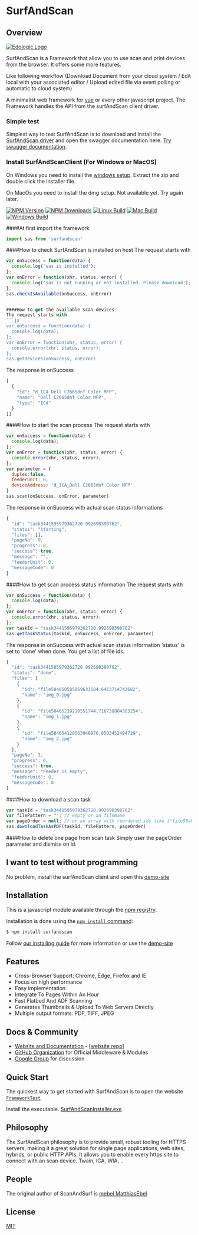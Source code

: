 SurfAndScan
===============


Overview
------------

[![Edologic Logo](https://www.edologic.de/demo/sas/edologic.png)](https://www.edologic.de/)

  SurfAndScan is a Framework that allow you to use scan and print devices from the browser. It offers some more features.

  Like following workflow (Download Document from your cloud system / Edit local with your associated editor / Upload edited file via event polling or automatic to cloud system)

  A minimalist web framework for [vue](https://vuejs.org/) or every other javascript project.
  The Framework handles the API from the surfAndScan client driver.
  
### Simple test
Simplest way to test SurfAndScan is to download and install the [SurfAndScan driver][windows-download-url] and open the swagger documentation here. 
  [Try swagger documentation](https://edologic.github.io/SurfAndScan/swagger.html).

### Install SurfAndScanClient (For Windows or MacOS)

 On Windows you need to install the [windows setup][windows-download-url].
 Extract the zip and double click the installer file.
 
 On MacOs you need to install the dmg setup. Not available yet. Try again later.

  [![NPM Version][npm-image]][npm-url]
  [![NPM Downloads][downloads-image]][downloads-url]
  [![Linux Build][travis-image]][downloads-url]
  [![Mac Build][appmac-image]][downloads-url]
  [![Windows Build][appveyor-image]][downloads-url]

####At first import the framework

```js
import sas from 'surfandscan'
```

####How to check SurfAndScan is installed on host
The request starts with
```js
var onSuccess = function(data) {
  console.log('sas is installed');
};
var onError = function(xhr, status, error) {
  console.log('sas is not running or not installed. Please download');
};
sas.checkIsAvailable(onSuccess, onError)


####How to get the available scan devices
The request starts with
```js
var onSuccess = function(data) {
  console.log(data);
};
var onError = function(xhr, status, error) {
  console.error(xhr, status, error);
};
sas.getDevices(onSuccess, onError)
```

The response in onSuccess
```js
[
  {
    "id": "d_ICA_Dell C2665dnf Color MFP",
    "name": "Dell C2665dnf Color MFP",
    "type": "ICA"
  }
]]
```

####How to start the scan process
The request starts with
```js
var onSuccess = function(data) {
  console.log(data);
};
var onError = function(xhr, status, error) {
  console.error(xhr, status, error);
};
var parameter = {
  duplex:false,
  feederUnit: 0,
  deviceAddress: 'd_ICA_Dell C2665dnf Color MFP'
}
sas.scan(onSuccess, onError, parameter)
```

The response in onSuccess with actual scan status informations 
```js
{
  "id": "task3441595979362720.992698398762",
  "status": "starting",
  "files": [],
  "pageNo": 0,
  "progress": 0,
  "success": true,
  "message": "",
  "feederUnit": 0,
  "messageCode": 0
}
```

####How to get scan process status information
The request starts with
```js
var onSuccess = function(data) {
  console.log(data);
};
var onError = function(xhr, status, error) {
  console.error(xhr, status, error);
};
var taskId = "task3441595979362720.992698398762"
sas.getTaskStatus(taskId, onSuccess, onError, parameter)
```

The response in onSuccess with actual scan status information
'status' is set to 'done' when done. 
You get a list of file ids.
```js
{
  "id": "task3441595979362720.992698398762",
  "status": "done",
  "files": [
    {
      "id": "file584650585869633184.6413714743682",
      "name": "img_0.jpg"
    },
    {
      "id": "file58465239210551744.710738804383254",
      "name": "img_1.jpg"
    },
    {
      "id": "file584654120563940876.8503452494729",
      "name": "img_2.jpg"
    }
  ],
  "pageNo": 3,
  "progress": 0,
  "success": true,
  "message": "Feeder is empty",
  "feederUnit": 0,
  "messageCode": 0
}
```

####How to download a scan task
```js
var taskId = "task3441595979362720.992698398762";
var filePattern = ""; // empty or an fileName 
var pageOrder = null; // or an array with reordered ids like ["file584654120563940876.8503452494729", "file58465239210551744.710738804383254", "file584650585869633184.6413714743682"]
sas.downloadTaskAsPDF(taskId, filePattern, pageOrder)
```

####How to delete one page from scan task
Simply user the pageOrder parameter and dismiss on id.

## I want to test without programming
No problem, install the surfAndScan client and open this [demo-site](https://www.edologic.de/demo/sas/#/FrameworkTest) 
## Installation

This is a javascript module available through the [npm registry](https://www.npmjs.com/).

Installation is done using the
[`npm install` command](https://docs.npmjs.com/getting-started/installing-npm-packages-locally):

```bash
$ npm install surfandscan
```

Follow [our installing guide](https://www.edologic.de/demo/sas/#/Framework)
for more information or use the [demo-site](https://www.edologic.de/demo/sas/#/FrameworkTest)


## Features

  * Cross-Browser Support: Chrome, Edge, Firefox and IE
  * Focus on high performance
  * Easy implementation
  * Integrate To Pages Within An Hour
  * Fast Flatbed And ADF Scanning
  * Generates Thumbnails & Upload To Web Servers Directly
  * Multiple output formats: PDF, TIFF, JPEG

## Docs & Community

  * [Website and Documentation](https://www.edologic.de) - [[website repo](https://github.com/edologic/SurfAndScan)]
  * [GitHub Organization](https://github.com/edologic) for Official Middleware & Modules
  * [Google Group](https://groups.google.com/d/forum/surfandscan) for discussion


## Quick Start

  The quickest way to get started with SurfAndScan is to open the website [`FrameworkTest`](https://www.edologic.de/demo/sas/#/FrameworkTest).

  Install the executable. [SurfAndScanInstaller.exe][windows-download-url]


## Philosophy

  The SurfAndScan philosophy is to provide small, robust tooling for HTTPS servers, making
  it a great solution for single page applications, web sites, hybrids, or public
  HTTP APIs. It allows you to enable every https site to connect with an scan device. Twain, ICA, WIA, .. 

## People

The original author of ScanAndSurf is [mebel MatthiasEbel](https://github.com/mebel)


## License

  [MIT](LICENSE)

[windows-download-url]: https://surfandscan.de/download/SurfAndScanInstallerV2_01.zip
[npm-image]: https://img.shields.io/npm/v/surfandscan.svg
[npm-url]: https://www.npmjs.com/package/surfandscan
[downloads-image]: https://img.shields.io/npm/dm/surfandscan.svg
[downloads-url]: https://www.npmjs.com/package/surfandscan
[travis-image]: https://img.shields.io/appveyor/ci/gruntjs/grunt.svg?label=linux
[appveyor-image]: https://img.shields.io/appveyor/ci/gruntjs/grunt.svg?label=windows
[appmac-image]: https://img.shields.io/appveyor/ci/gruntjs/grunt.svg?label=macos
